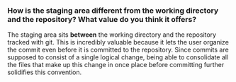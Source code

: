 ### How is the staging area different from the working directory and the repository? What value do you think it offers?

The staging area sits **between** the working directory and the repository tracked with git. This is incredibly valuable because it lets the user organize the commit even before it is committed to the repository. Since commits are supposed to consist of a single logical change, being able to consolidate all the files that make up this change in once place before committing further solidifies this convention.
